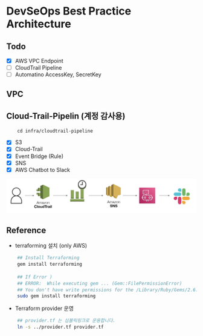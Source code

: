 # DevSeOps Best Practice Architecture


## Todo

- [x] AWS VPC Endpoint
- [ ] CloudTrail Pipeline
- [ ] Automatino AccessKey, SecretKey

## VPC

## Cloud-Trail-Pipelin (계정 감사용)

```
    cd infra/cloudtrail-pipeline
```

- [x] S3
- [x] Cloud-Trail
- [x] Event Bridge (Rule)
- [x] SNS
- [x] AWS Chatbot to Slack

![cloud-trail](./public/cloud-trail.png)


## Reference

- terraforming 설치 (only AWS)

```sh
    ## Install Terraforming
    gem install terraforming

    ## If Error )
    ## ERROR:  While executing gem ... (Gem::FilePermissionError)
    ## You don't have write permissions for the /Library/Ruby/Gems/2.6.0 directory.
    sudo gem install terraforming
```

- Terraform provider 운영

```sh
    ## provider.tf 는 심볼릭링크로 운용합니다.
    ln -s ../provider.tf provider.tf
```
